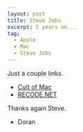 ```yaml
---
layout: post
title: Steve Jobs
excerpt: 5 years on...
tag:
  - Apple
  - Mac
  - Steve Jobs
---
```


Just a couple links.

- [Cult of Mac](http://www.cultofmac.com/447947/today-apple-history-steve-jobs-passes-away/)
- [RECODE.NET](http://www.recode.net/2016/10/5/13171430/steve-jobs-apple-conference-swisher-mossberg)

Thanks again Steve.

- Doran
